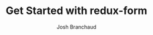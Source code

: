 ---
sections:
  - reactjs
link: 'https://hashrocket.com/blog/posts/get-started-with-redux-form'
title: 'Get Started with redux-form'
author: 'Josh Branchaud'
publishedAt: 2017-07-27T00:00:00.000Z
type:
  - article
topics:
  - react_redux
  - forms
suggestedBy:
  - andreamangano
createdAt: 2018-03-20T21:51:12.410Z
reference: aHR0cHM6Ly9oYXNocm9ja2V0LmNvbS9ibG9nL3Bvc3RzL2dldC1zdGFydGVkLXdpdGgtcmVkdXgtZm9ybQ
slug: get-started-with-reduxform-by-josh-branchaud
---